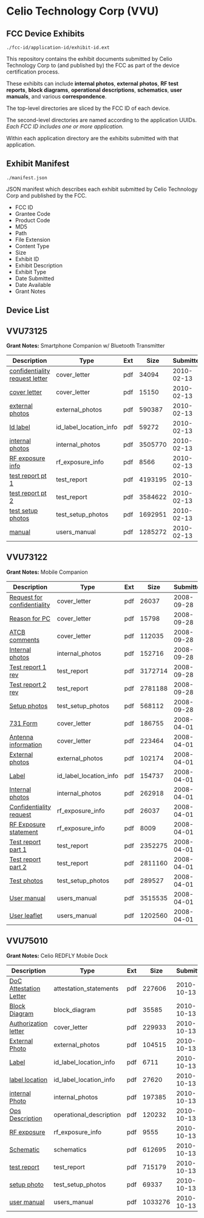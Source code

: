 # Celio Technology Corp (VVU)
## FCC Device Exhibits

```
./fcc-id/application-id/exhibit-id.ext
```

This repository contains the exhibit documents submitted by Celio Technology Corp to (and published by) the FCC as part of the device certification process.

These exhibits can include **internal photos**, **external photos**, **RF test reports**, **block diagrams**, **operational descriptions**, **schematics**, **user manuals**, and various **correspondence**.

The top-level directories are sliced by the FCC ID of each device.

The second-level directories are named according to the application UUIDs. *Each FCC ID includes one or more application.*

Within each application directory are the exhibits submitted with that application. 

## Exhibit Manifest

```
./manifest.json
```

JSON manifest which describes each exhibit submitted by Celio Technology Corp and published by the FCC.

- FCC ID
- Grantee Code
- Product Code
- MD5
- Path
- File Extension
- Content Type
- Size
- Exhibit ID
- Exhibit Description
- Exhibit Type
- Date Submitted
- Date Available
- Grant Notes

## Device List
## VVU73125
**Grant Notes:** Smartphone Companion w/ Bluetooth Transmitter

| Description | Type | Ext | Size | Submitted | Available |
| ----------- | ---- | --- | ---- | --------- | --------- |
| [confidentiality request letter](VVU73125/6cec196536131d353f8a18ee75a07387/1241729.pdf) | cover_letter | pdf | 34094 | 2010-02-13 | 2010-02-19 |
| [cover letter](VVU73125/6cec196536131d353f8a18ee75a07387/1241730.pdf) | cover_letter | pdf | 15150 | 2010-02-13 | 2010-02-19 |
| [external photos](VVU73125/6cec196536131d353f8a18ee75a07387/1241731.pdf) | external_photos | pdf | 590387 | 2010-02-13 | 2010-02-19 |
| [Id label](VVU73125/6cec196536131d353f8a18ee75a07387/1241733.pdf) | id_label_location_info | pdf | 59272 | 2010-02-13 | 2010-02-19 |
| [internal photos](VVU73125/6cec196536131d353f8a18ee75a07387/1241732.pdf) | internal_photos | pdf | 3505770 | 2010-02-13 | 2010-02-19 |
| [RF exposure info](VVU73125/6cec196536131d353f8a18ee75a07387/1241734.pdf) | rf_exposure_info | pdf | 8566 | 2010-02-13 | 2010-02-19 |
| [test report pt 1](VVU73125/6cec196536131d353f8a18ee75a07387/1241736.pdf) | test_report | pdf | 4193195 | 2010-02-13 | 2010-02-19 |
| [test report pt 2](VVU73125/6cec196536131d353f8a18ee75a07387/1241737.pdf) | test_report | pdf | 3584622 | 2010-02-13 | 2010-02-19 |
| [test setup photos](VVU73125/6cec196536131d353f8a18ee75a07387/1241738.pdf) | test_setup_photos | pdf | 1692951 | 2010-02-13 | 2010-02-19 |
| [manual](VVU73125/6cec196536131d353f8a18ee75a07387/1241739.pdf) | users_manual | pdf | 1285272 | 2010-02-13 | 2010-02-19 |
## VVU73122
**Grant Notes:** Mobile Companion

| Description | Type | Ext | Size | Submitted | Available |
| ----------- | ---- | --- | ---- | --------- | --------- |
| [Request for confidentiality](VVU73122/89e4292408dcddd020942f128505b16c/922165.pdf) | cover_letter | pdf | 26037 | 2008-09-28 | 2008-09-28 |
| [Reason for PC](VVU73122/89e4292408dcddd020942f128505b16c/1008010.pdf) | cover_letter | pdf | 15798 | 2008-09-28 | 2008-09-28 |
| [ATCB comments](VVU73122/89e4292408dcddd020942f128505b16c/1008011.pdf) | cover_letter | pdf | 112035 | 2008-09-28 | 2008-09-28 |
| [Internal photos](VVU73122/89e4292408dcddd020942f128505b16c/1008014.pdf) | internal_photos | pdf | 152716 | 2008-09-28 | 2008-09-28 |
| [Test report 1 rev](VVU73122/89e4292408dcddd020942f128505b16c/1008019.pdf) | test_report | pdf | 3172714 | 2008-09-28 | 2008-09-28 |
| [Test report 2 rev](VVU73122/89e4292408dcddd020942f128505b16c/1008020.pdf) | test_report | pdf | 2781188 | 2008-09-28 | 2008-09-28 |
| [Setup photos](VVU73122/89e4292408dcddd020942f128505b16c/1008021.pdf) | test_setup_photos | pdf | 568112 | 2008-09-28 | 2008-09-28 |
| [731 Form](VVU73122/75a69ca71a2ea7bf6de1f703673d1aef/922160.pdf) | cover_letter | pdf | 186755 | 2008-04-01 | 2008-04-03 |
| [Antenna information](VVU73122/75a69ca71a2ea7bf6de1f703673d1aef/764059.pdf) | cover_letter | pdf | 223464 | 2008-04-01 | 2008-04-03 |
| [External photos](VVU73122/75a69ca71a2ea7bf6de1f703673d1aef/922166.pdf) | external_photos | pdf | 102174 | 2008-04-01 | 2008-04-03 |
| [Label](VVU73122/75a69ca71a2ea7bf6de1f703673d1aef/922168.pdf) | id_label_location_info | pdf | 154737 | 2008-04-01 | 2008-04-03 |
| [Internal photos](VVU73122/75a69ca71a2ea7bf6de1f703673d1aef/922167.pdf) | internal_photos | pdf | 262918 | 2008-04-01 | 2008-04-03 |
| [Confidentiality request](VVU73122/75a69ca71a2ea7bf6de1f703673d1aef/922165.pdf) | rf_exposure_info | pdf | 26037 | 2008-04-01 | 2008-04-03 |
| [RF Exposure statement](VVU73122/75a69ca71a2ea7bf6de1f703673d1aef/922169.pdf) | rf_exposure_info | pdf | 8009 | 2008-04-01 | 2008-04-03 |
| [Test report part 1](VVU73122/75a69ca71a2ea7bf6de1f703673d1aef/922173.pdf) | test_report | pdf | 2352275 | 2008-04-01 | 2008-04-03 |
| [Test report part 2](VVU73122/75a69ca71a2ea7bf6de1f703673d1aef/922174.pdf) | test_report | pdf | 2811160 | 2008-04-01 | 2008-04-03 |
| [Test photos](VVU73122/75a69ca71a2ea7bf6de1f703673d1aef/922172.pdf) | test_setup_photos | pdf | 289527 | 2008-04-01 | 2008-04-03 |
| [User manual](VVU73122/75a69ca71a2ea7bf6de1f703673d1aef/922170.pdf) | users_manual | pdf | 3515535 | 2008-04-01 | 2008-04-03 |
| [User leaflet](VVU73122/75a69ca71a2ea7bf6de1f703673d1aef/922171.pdf) | users_manual | pdf | 1202560 | 2008-04-01 | 2008-04-03 |
## VVU75010
**Grant Notes:** Celio REDFLY Mobile Dock

| Description | Type | Ext | Size | Submitted | Available |
| ----------- | ---- | --- | ---- | --------- | --------- |
| [DoC Attestation Letter](VVU75010/1f93b8a51e37f8ebf24843e3069b0bb3/1359270.pdf) | attestation_statements | pdf | 227606 | 2010-10-13 | 2010-10-13 |
| [Block Diagram](VVU75010/1f93b8a51e37f8ebf24843e3069b0bb3/1359271.pdf) | block_diagram | pdf | 35585 | 2010-10-13 | 2010-10-13 |
| [Authorization letter](VVU75010/1f93b8a51e37f8ebf24843e3069b0bb3/1359269.pdf) | cover_letter | pdf | 229933 | 2010-10-13 | 2010-10-13 |
| [External Photo](VVU75010/1f93b8a51e37f8ebf24843e3069b0bb3/1359274.pdf) | external_photos | pdf | 104515 | 2010-10-13 | 2010-10-13 |
| [Label](VVU75010/1f93b8a51e37f8ebf24843e3069b0bb3/1359275.pdf) | id_label_location_info | pdf | 6711 | 2010-10-13 | 2010-10-13 |
| [label location](VVU75010/1f93b8a51e37f8ebf24843e3069b0bb3/1359276.pdf) | id_label_location_info | pdf | 27620 | 2010-10-13 | 2010-10-13 |
| [internal Photo](VVU75010/1f93b8a51e37f8ebf24843e3069b0bb3/1359277.pdf) | internal_photos | pdf | 197385 | 2010-10-13 | 2010-10-13 |
| [Ops Description](VVU75010/1f93b8a51e37f8ebf24843e3069b0bb3/1284830.pdf) | operational_description | pdf | 120232 | 2010-10-13 | 2010-10-13 |
| [RF exposure](VVU75010/1f93b8a51e37f8ebf24843e3069b0bb3/1359278.pdf) | rf_exposure_info | pdf | 9555 | 2010-10-13 | 2010-10-13 |
| [Schematic](VVU75010/1f93b8a51e37f8ebf24843e3069b0bb3/1359273.pdf) | schematics | pdf | 612695 | 2010-10-13 | 2010-10-13 |
| [test report](VVU75010/1f93b8a51e37f8ebf24843e3069b0bb3/1359279.pdf) | test_report | pdf | 715179 | 2010-10-13 | 2010-10-13 |
| [setup photo](VVU75010/1f93b8a51e37f8ebf24843e3069b0bb3/1359280.pdf) | test_setup_photos | pdf | 69337 | 2010-10-13 | 2010-10-13 |
| [user manual](VVU75010/1f93b8a51e37f8ebf24843e3069b0bb3/1359281.pdf) | users_manual | pdf | 1033276 | 2010-10-13 | 2010-10-13 |
